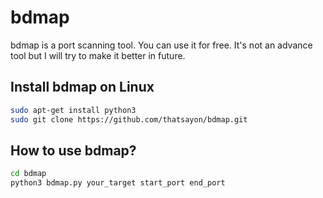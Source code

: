 # bdmap

bdmap is a port scanning tool. You can use it for free. It's not an advance tool but I will try to make it better in future.

## Install bdmap on Linux

```bash
sudo apt-get install python3
sudo git clone https://github.com/thatsayon/bdmap.git
```
## How to use bdmap?
```bash
cd bdmap
python3 bdmap.py your_target start_port end_port
```
